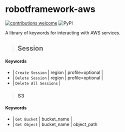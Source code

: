 # robotframework-aws
 [![contributions welcome](https://img.shields.io/badge/contributions-welcome-brightgreen.svg?style=flat)](https://github.com/dwyl/esta/issues)
 ![PyPI](https://img.shields.io/pypi/v/robotframework-aws.svg)

A library of keywords for interacting with AWS services.


> ## Session
####  Keywords

 - | `Create Session` | region | profile=optional |
 - | `Delete Session` | region | profile=optional |
 - | `Delete All Sessions` |

 > ### S3 
 ####  Keywords
 - | `Get Bucket` | bucket_name |
 - | `Get Object` | bucket_name | object_path 
